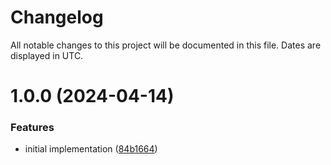 # Changelog
All notable changes to this project will be documented in this file. Dates are displayed in UTC.

# 1.0.0 (2024-04-14)


### Features

* initial implementation ([84b1664](https://github.com/RebeccaStevens/ts-declaration-location/commit/84b16647bc4cefce04955c507ac5da20ff8cc3db))
